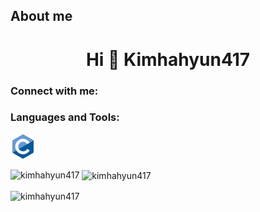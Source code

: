 ## About me ##

<h1 align="center">Hi 👋 Kimhahyun417</h1>
<h3 align="left">Connect with me:</h3>
<p align="left">
</p>

<h3 align="left">Languages and Tools:</h3>
<p align="left"> <a href="https://www.cprogramming.com/" target="_blank" rel="noreferrer"> <img src="https://raw.githubusercontent.com/devicons/devicon/master/icons/c/c-original.svg" alt="c" width="40" height="40"/> </a> </p>

<p><img align="left" src="https://github-readme-stats.vercel.app/api/top-langs?username=kimhahyun417&show_icons=true&locale=en&layout=compact" alt="kimhahyun417" /></p>

<p>&nbsp;<img align="center" src="https://github-readme-stats.vercel.app/api?username=kimhahyun417&show_icons=true&locale=en" alt="kimhahyun417" /></p>

<p><img align="center" src="https://github-readme-streak-stats.herokuapp.com/?user=kimhahyun417&" alt="kimhahyun417" /></p>
